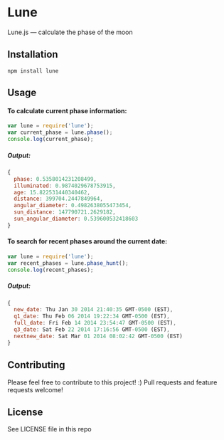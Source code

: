 Lune
====

Lune.js — calculate the phase of the moon

## Installation

`npm install lune`

## Usage

#### To calculate current phase information:

```javascript
var lune = require('lune');
var current_phase = lune.phase();
console.log(current_phase);
```

##### Output:

```javascript
{ 
  phase: 0.5358014231208499,
  illuminated: 0.9874029678753915,
  age: 15.822531440340462,
  distance: 399704.2447849964,
  angular_diameter: 0.4982638055473454,
  sun_distance: 147790721.2629182,
  sun_angular_diameter: 0.539600532418603
}
```

#### To search for recent phases around the current date:

```javascript
var lune = require('lune');
var recent_phases = lune.phase_hunt();
console.log(recent_phases);
```

##### Output:

```javascript
{ 
  new_date: Thu Jan 30 2014 21:40:35 GMT-0500 (EST),
  q1_date: Thu Feb 06 2014 19:22:34 GMT-0500 (EST),
  full_date: Fri Feb 14 2014 23:54:47 GMT-0500 (EST),
  q3_date: Sat Feb 22 2014 17:16:56 GMT-0500 (EST),
  nextnew_date: Sat Mar 01 2014 08:02:42 GMT-0500 (EST) 
}
```

## Contributing

Please feel free to contribute to this project! :) Pull requests and feature requests welcome!

## License

See LICENSE file in this repo
